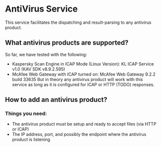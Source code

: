 # AntiVirus Service
This service facilitates the dispatching and result-parsing to any antivirus product.

## What antivirus products are supported?
So far, we have tested with the following:
- Kaspersky Scan Engine in ICAP Mode (Linux Version): KL ICAP Service v1.0 (KAV SDK v8.9.2.595)
- McAfee Web Gateway with ICAP turned on: McAfee Web Gateway 9.2.2 build 33635
But in theory any antivirus product will work with this service as long as it is configured for ICAP or HTTP (TODO) responses.

## How to add an antivirus product?
### Things you need:
- The antivirus product must be setup and ready to accept files (via HTTP or ICAP)
- The IP address, port, and possibly the endpoint where the antivirus product is listening 